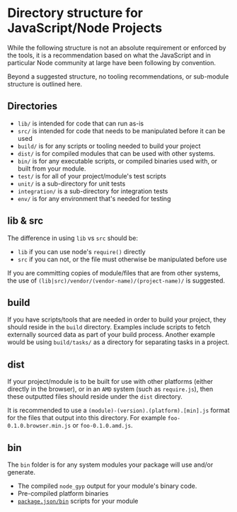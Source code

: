 # Directory structure for JavaScript/Node Projects

While the following structure is not an absolute requirement or enforced by the tools, it is a recommendation based on what the JavaScript and in particular Node community at large have been following by convention.

Beyond a suggested structure, no tooling recommendations, or sub-module structure is outlined here.

## Directories

* `lib/` is intended for code that can run as-is
* `src/` is intended for code that needs to be manipulated before it can be used
* `build/` is for any scripts or tooling needed to build your project
* `dist/` is for compiled modules that can be used with other systems.
* `bin/` is for any executable scripts, or compiled binaries used with, or built from your module.
* `test/` is for all of your project/module's test scripts
 * `unit/` is a sub-directory for unit tests
 * `integration/` is a sub-directory for integration tests
 * `env/` is for any environment that's needed for testing 

## lib & src

The difference in using `lib` vs `src` should be:

* `lib` if you can use node's `require()` directly
* `src` if you can not, or the file must otherwise be manipulated before use

If you are committing copies of module/files that are from other systems, the use of `(lib|src)/vendor/(vendor-name)/(project-name)/` is suggested.

## build

If you have scripts/tools that are needed in order to build your project, they should reside in the `build` directory.  Examples include scripts to fetch externally sourced data as part of your build process.  Another example would be using `build/tasks/` as a directory for separating tasks in a project.

## dist

If your project/module is to be built for use with other platforms (either directly in the browser), or in an `AMD` system (such as `require.js`), then these outputted files should reside under the `dist` directory.

It is recommended to use a `(module)-(version).(platform).[min].js` format for the files that output into this directory.  For example `foo-0.1.0.browser.min.js` or `foo-0.1.0.amd.js`.

## bin

The `bin` folder is for any system modules your package will use and/or generate.

* The compiled `node_gyp` output for your module's binary code.
* Pre-compiled platform binaries
* <code>[package.json/bin](http://browsenpm.org/package.json#bin)</code> scripts for your module


